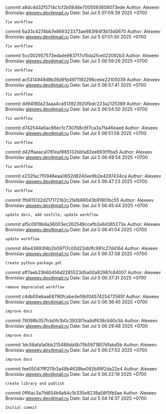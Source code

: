 commit a8dc4d32f5714c1cf2b0846e7005593658073ede
Author: Alexeev Bronislav <alexeev.dev@mail.ru>
Date:   Sat Jul 5 07:09:39 2025 +0700

    fix workflow

commit 6a33c4274bb7e869323373ae983f64f3b13d0670
Author: Alexeev Bronislav <alexeev.dev@mail.ru>
Date:   Sat Jul 5 07:01:30 2025 +0700

    fix workflow

commit 5cc002957573edade9837f7cf5da2fce022092b3
Author: Alexeev Bronislav <alexeev.dev@mail.ru>
Date:   Sat Jul 5 06:59:29 2025 +0700

    fix workflow

commit ac5314949d8b26d91b4971192296cebe22105039
Author: Alexeev Bronislav <alexeev.dev@mail.ru>
Date:   Sat Jul 5 06:57:41 2025 +0700

    fix workflow

commit dd94f80a23aaa4ca513923920fbdc223a2125389
Author: Alexeev Bronislav <alexeev.dev@mail.ru>
Date:   Sat Jul 5 06:54:50 2025 +0700

    fix workflow

commit d742544a5ac86ec1c730768c6f7ca3a7fa46eaed
Author: Alexeev Bronislav <alexeev.dev@mail.ru>
Date:   Sat Jul 5 06:51:58 2025 +0700

    fix workflow

commit d42ffaeaca1781ea1965132bbfa82ee693f1fba5
Author: Alexeev Bronislav <alexeev.dev@mail.ru>
Date:   Sat Jul 5 06:49:54 2025 +0700

    fix workflow

commit e232fac7f0946eaa0652d8240ee9b2e4297434ca
Author: Alexeev Bronislav <alexeev.dev@mail.ru>
Date:   Sat Jul 5 06:47:23 2025 +0700

    fix workflow

commit 1fb815132d2171721b2c2fa1b86043b91801bc55
Author: Alexeev Bronislav <alexeev.dev@mail.ru>
Date:   Sat Jul 5 06:45:44 2025 +0700

    update docs, add noxfile, update workflow

commit af5c0619b6a36003ec262549ccefb2e6d385273e
Author: Alexeev Bronislav <alexeev.dev@mail.ru>
Date:   Sat Jul 5 06:41:04 2025 +0700

    update workflow

commit 46e43693f4b2b09717c00d23db1fc991c27d4164
Author: Alexeev Bronislav <alexeev.dev@mail.ru>
Date:   Sat Jul 5 06:37:58 2025 +0700

    Create python-package.yml

commit aff7aeb23b60456d2285523d5a00a92987c84007
Author: Alexeev Bronislav <alexeev.dev@mail.ru>
Date:   Sat Jul 5 06:37:31 2025 +0700

    remove deprecated workflow

commit c4db00ebaa68790fcabe4ef9bf0457425472565f
Author: Alexeev Bronislav <alexeev.dev@mail.ru>
Date:   Sat Jul 5 06:36:45 2025 +0700

    improve docs

commit 76098b357fcb0fc1b0c3933f7ea8df638cb90c5b
Author: Alexeev Bronislav <alexeev.dev@mail.ru>
Date:   Sat Jul 5 06:29:48 2025 +0700

    improve docs

commit 1dc56afa1a0bb215488dd4b75b5971807dfabd5b
Author: Alexeev Bronislav <alexeev.dev@mail.ru>
Date:   Sat Jul 5 06:27:02 2025 +0700

    improve docs

commit fee05047fff211b3a48b4639be092b99f2da22e4
Author: Alexeev Bronislav <alexeev.dev@mail.ru>
Date:   Sat Jul 5 06:22:19 2025 +0700

    create library and publish

commit 0ff6ac3a7fd654b6a84c1b335e8238a58f5fb5ae
Author: Alexeev Bronislav <alexeev.dev@mail.ru>
Date:   Sat Jul 5 04:14:37 2025 +0700

    Initial commit
